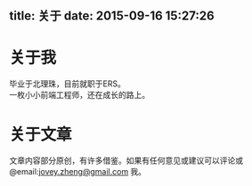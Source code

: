 title: 关于
date: 2015-09-16 15:27:26
---
# 关于我
毕业于北理珠，目前就职于ERS。  
一枚小小前端工程师，还在成长的路上。

# 关于文章
文章内容部分原创，有许多借鉴。如果有任何意见或建议可以评论或 @email:jovey.zheng@gmail.com 我。
